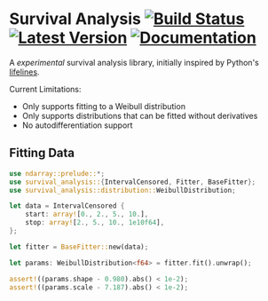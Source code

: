 # Survival Analysis [![Build Status]][travis] [![Latest Version]][crates.io] [![Documentation]][docs.rs]

[Build Status]: https://api.travis-ci.org/mikkyang/survival-analysis.svg?branch=master
[travis]: https://travis-ci.org/mikkyang/survival-analysis
[Latest Version]: https://img.shields.io/crates/v/survival-analysis.svg
[crates.io]: https://crates.io/crates/survival-analysis
[Documentation]: https://img.shields.io/badge/rust-documentation-blue.svg
[docs.rs]: https://docs.rs/survival-analysis

A *experimental* survival analysis library, initially inspired by Python's [lifelines](https://github.com/CamDavidsonPilon/lifelines).

Current Limitations:

* Only supports fitting to a Weibull distribution
* Only supports distributions that can be fitted without derivatives
* No autodifferentiation support

## Fitting Data

```rust
use ndarray::prelude::*;
use survival_analysis::{IntervalCensored, Fitter, BaseFitter};
use survival_analysis::distribution::WeibullDistribution;

let data = IntervalCensored {
    start: array![0., 2., 5., 10.],
    stop: array![2., 5., 10., 1e10f64],
};

let fitter = BaseFitter::new(data);

let params: WeibullDistribution<f64> = fitter.fit().unwrap();

assert!((params.shape - 0.980).abs() < 1e-2);
assert!((params.scale - 7.187).abs() < 1e-2);
```
